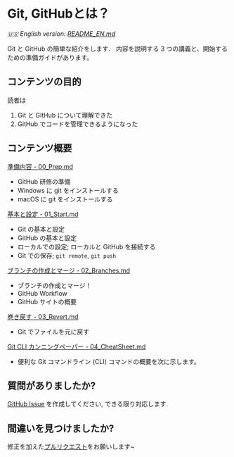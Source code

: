 # Git, GitHubとは？

_🇺🇸 English version: [README_EN.md](README_EN.md)_

Git と GitHub の簡単な紹介をします．
内容を説明する 3 つの講義と、開始するための準備ガイドがあります。

## コンテンツの目的
読者は
1. Git と GitHub について理解できた
2. GitHub でコードを管理できるようになった

## コンテンツ概要

[準備内容 - 00_Prep.md](00_Prep.md)
* GitHub 研修の準備
* Windows に git をインストールする
* macOS に git をインストールする

[基本と設定 - 01_Start.md](01_Start.md)
* Git の基本と設定
* GitHub の基本と設定
* ローカルでの設定; ローカルと GitHub を接続する
* Git での保存; `git remote`, `git push`

[ブランチの作成とマージ - 02_Branches.md](02_Branches.md)
* ブランチの作成とマージ！
* GitHub Workflow
* GitHub サイトの概要

[巻き戻す - 03_Revert.md](03_Revert.md)
* Git でファイルを元に戻す

[Git CLI カンニングペーパー - 04_CheatSheet.md](04_CheatSheet.md)
* 便利な Git コマンドライン (CLI) コマンドの概要を次に示します。

## 質問がありましたか?
[GitHub Issue](https://github.com/ahandsel/Git_GitHub_Slides/issues) を作成してください, できる限り対応します.

## 間違いを見つけましたか?
修正を加えた[プルリクエスト](https://docs.github.com/ja/pull-requests/collaborating-with-pull-requests/proposing-changes-to-your-work-with-pull-requests/creating-a-pull-request)をお願いします~
